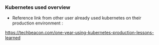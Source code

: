 
### Kubernetes used overview


* Reference link from other user already used kubernetes on their production environment :


https://techbeacon.com/one-year-using-kubernetes-production-lessons-learned

